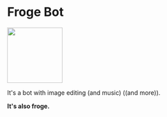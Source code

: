 # Froge Bot
<img src="https://github.com/barnabwhy/frogeBot/blob/master/assets/icon.png?raw=true" width="128" />

It's a bot with image editing (and music) ((and more)).

**It's also froge.**

